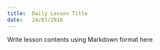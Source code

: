 ```yaml
---
title:  Daily Lesson Title
date:   24/07/2016
---
```


Write lesson contents using Markdown format here